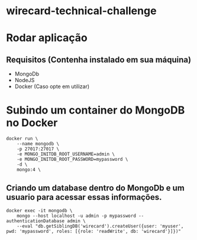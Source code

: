 # wirecard-technical-challenge


# Rodar aplicação

## Requisitos (Contenha instalado em sua máquina)

- MongoDb
- NodeJS
- Docker (Caso opte em utilizar)

# Subindo um container do MongoDB no Docker

```
docker run \
    --name mongodb \
    -p 27017:27017 \
    -e MONGO_INITDB_ROOT_USERNAME=admin \
    -e MONGO_INITDB_ROOT_PASSWORD=mypassword \
    -d \
    mongo:4 \
```

## Criando um database dentro do MongoDb e um usuario para acessar essas informações.

```
docker exec -it mongodb \
    mongo --host localhost -u admin -p mypassword --authenticationDatabase admin \
    --eval "db.getSiblingDB('wirecard').createUser({user: 'myuser', pwd: 'mypassword', roles: [{role: 'readWrite', db: 'wirecard'}]})"
```
